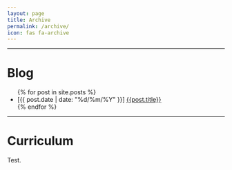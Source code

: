 ```yaml
---
layout: page
title: Archive
permalink: /archive/
icon: fas fa-archive
---
```


<hr>

<h1>Blog</h1>
<ul>
{% for post in site.posts %}
<li>[{{ post.date | date: "%d/%m/%Y" }}] <a href="{{ post.url }}">{{post.title}}</a></li>
{% endfor %}
</ul>

<hr>

<h1>Curriculum</h1>
Test.

